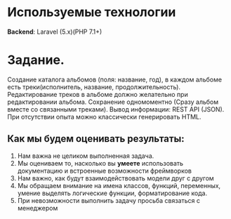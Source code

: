 Используемые технологии
=======================
**Backend**: Laravel (5.x)(PHP 7.1+)

Задание.
========

Создание каталога альбомов (поля: название, год), в каждом альбоме есть треки(исполнитель, название, продолжительность). Редактирование треков в альбоме должно желательно при редактировании альбома. Сохранение одномоментно (Сразу альбом вместе со связанными треками). 
Вывод информации:  REST API (JSON). При отсутствии опыта можно классически генерировать HTML.

Как мы будем оценивать результаты:
----------------------------------

1. Нам важна не целиком выполненная задача. 
2. Мы оцениваем то, насколько вы **умеете** использовать документацию и встроенные возможности фреймворков
3. Нам важно, как будут взаимодействовать модели друг с другом
4. Мы обращаем внимание на имена классов, функций, переменных, умение выделять логические функции, форматирование кода.
5. При невозможности выполнить задачу просьба связаться с менеджером

